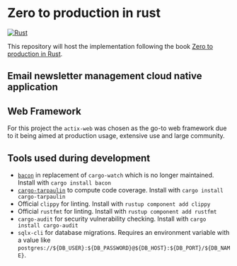 # Zero to production in rust

[![Rust](https://github.com/pedrorpmoleiro/zero2prod/actions/workflows/general.yaml/badge.svg?event=push)](https://github.com/pedrorpmoleiro/zero2prod/actions/workflows/general.yaml)

This repository will host the implementation following the book [Zero to production in Rust](https://www.zero2prod.com/index.html).

## Email newsletter management cloud native application

## Web Framework

For this project the `actix-web` was chosen as the go-to web framework due to it being aimed at production usage, extensive use and large community.

## Tools used during development

- [`bacon`](https://dystroy.org/bacon/) in replacement of `cargo-watch` which is no longer maintained. Install with `cargo install bacon`
- [`cargo-tarpaulin`](https://github.com/xd009642/tarpaulin) to compute code coverage. Install with `cargo install cargo-tarpaulin`
- Official `clippy` for linting. Install with `rustup component add clippy`
- Official `rustfmt` for linting. Install with `rustup component add rustfmt`
- `cargo-audit` for security vulnerability checking. Install with `cargo install cargo-audit`
- `sqlx-cli` for database migrations. Requires an environment variable with a value like `postgres://${DB_USER}:${DB_PASSWORD}@${DB_HOST}:${DB_PORT}/${DB_NAME}`. 
